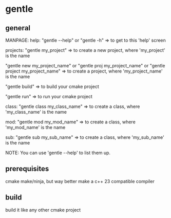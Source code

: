 # gentle

## general
MANPAGE:
  help:
  "gentle --help" or "gentle -h" => to get to this 'help' screen

  projects:
  "gentle my_project" => to create a new project, where 'my_project' is the name

  "gentle new my_project_name" or "gentle proj my_project_name" or "gentle project my_project_name" => to create a project, where 'my_project_name' is the name 

  "gentle build" => to build your cmake project

  "gentle run" => to run your cmake project

  class:
  "gentle class my_class_name" => to create a class, where 'my_class_name' is the name

  mod:
  "gentle mod my_mod_name" => to create a class, where 'my_mod_name' is the name

  sub:
  "gentle sub my_sub_name" => to create a class, where 'my_sub_name' is the name

NOTE:
  You can use 'gentle --help' to list them up.

## prerequisites
  cmake
  make/ninja, but way better make
  a c++ 23 compatible compiler

## build
  build it like any other cmake project